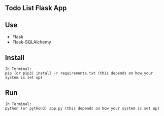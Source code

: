 ## Todo List Flask App 

## Use

* Flask
* Flask-SQLAlchemy

## Install

```
In Terminal:
pip (or pip3) install -r requirements.txt (this depends on how your system is set up)
```
## Run

```
In Terminal:
python (or python3) app.py (this depends on how your system is set up)
```